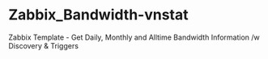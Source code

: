 # Zabbix_Bandwidth-vnstat
Zabbix Template - Get Daily, Monthly and Alltime Bandwidth Information /w Discovery & Triggers
